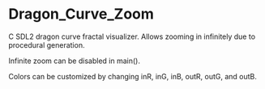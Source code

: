 # Dragon_Curve_Zoom
C SDL2 dragon curve fractal visualizer. Allows zooming in infinitely due to procedural generation.

Infinite zoom can be disabled in main().

Colors can be customized by changing inR, inG, inB, outR, outG, and outB.
